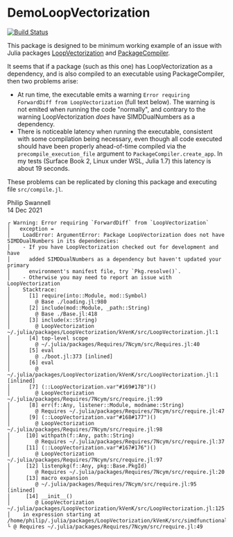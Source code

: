 # DemoLoopVectorization

[![Build Status](https://github.com/PGS62/DemoLoopVectorization.jl/actions/workflows/CI.yml/badge.svg?branch=main)](https://github.com/PGS62/DemoLoopVectorization.jl/actions/workflows/CI.yml?query=branch%3Amain)

This package is designed to be minimum working example of an issue with Julia packages [LoopVectorization](https://github.com/JuliaSIMD/LoopVectorization.jl) and [PackageCompiler](https://github.com/JuliaLang/PackageCompiler.jl).

It seems that if a package (such as this one) has LoopVectorization as a dependency, and is also compiled to an executable using PackageCompiler, then two problems arise:

 * At run time, the executable emits a warning `Error requiring ForwardDiff from LoopVectorization` (full text below). The warning is not emited when running the code "normally", and contrary to the warning LoopVectorization _does_ have SIMDDualNumbers as a dependency.
 * There is noticeable latency when running the executable, consistent with some compilation being necessary, even though all code executed should have been properly ahead-of-time compiled via the `precompile_execution_file` argument to `PackageCompiler.create_app`. In my tests (Surface Book 2, Linux under WSL, Julia 1.7) this latency is about 19 seconds.

These problems can be replicated by cloning this package and executing file `src/compile.jl`.

Philip Swannell  
14 Dec 2021

```
┌ Warning: Error requiring `ForwardDiff` from `LoopVectorization`
│   exception =
│    LoadError: ArgumentError: Package LoopVectorization does not have SIMDDualNumbers in its dependencies:
│    - If you have LoopVectorization checked out for development and have
│      added SIMDDualNumbers as a dependency but haven't updated your primary
│      environment's manifest file, try `Pkg.resolve()`.
│    - Otherwise you may need to report an issue with LoopVectorization
│    Stacktrace:
│      [1] require(into::Module, mod::Symbol)
│        @ Base ./loading.jl:980
│      [2] include(mod::Module, _path::String)
│        @ Base ./Base.jl:418
│      [3] include(x::String)
│        @ LoopVectorization ~/.julia/packages/LoopVectorization/kVenK/src/LoopVectorization.jl:1
│      [4] top-level scope
│        @ ~/.julia/packages/Requires/7Ncym/src/Requires.jl:40
│      [5] eval
│        @ ./boot.jl:373 [inlined]
│      [6] eval
│        @ ~/.julia/packages/LoopVectorization/kVenK/src/LoopVectorization.jl:1 [inlined]
│      [7] (::LoopVectorization.var"#169#178")()
│        @ LoopVectorization ~/.julia/packages/Requires/7Ncym/src/require.jl:99
│      [8] err(f::Any, listener::Module, modname::String)
│        @ Requires ~/.julia/packages/Requires/7Ncym/src/require.jl:47
│      [9] (::LoopVectorization.var"#168#177")()
│        @ LoopVectorization ~/.julia/packages/Requires/7Ncym/src/require.jl:98
│     [10] withpath(f::Any, path::String)
│        @ Requires ~/.julia/packages/Requires/7Ncym/src/require.jl:37
│     [11] (::LoopVectorization.var"#167#176")()
│        @ LoopVectorization ~/.julia/packages/Requires/7Ncym/src/require.jl:97
│     [12] listenpkg(f::Any, pkg::Base.PkgId)
│        @ Requires ~/.julia/packages/Requires/7Ncym/src/require.jl:20
│     [13] macro expansion
│        @ ~/.julia/packages/Requires/7Ncym/src/require.jl:95 [inlined]
│     [14] __init__()
│        @ LoopVectorization ~/.julia/packages/LoopVectorization/kVenK/src/LoopVectorization.jl:125
│    in expression starting at /home/philip/.julia/packages/LoopVectorization/kVenK/src/simdfunctionals/vmap_grad_forwarddiff.jl:2
└ @ Requires ~/.julia/packages/Requires/7Ncym/src/require.jl:49
```
